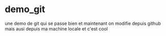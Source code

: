 # demo_git
une demo de git qui se passe bien
et maintenant on modifie depuis github
mais ausi depuis ma machine locale 
et c'est cool
